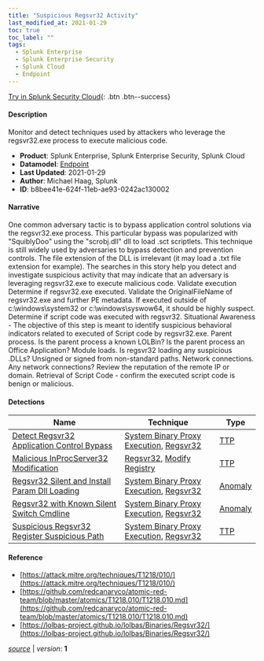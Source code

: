 ```yaml
---
title: "Suspicious Regsvr32 Activity"
last_modified_at: 2021-01-29
toc: true
toc_label: ""
tags:
  - Splunk Enterprise
  - Splunk Enterprise Security
  - Splunk Cloud
  - Endpoint
---
```


[Try in Splunk Security Cloud](https://www.splunk.com/en_us/cyber-security.html){: .btn .btn--success}

#### Description

Monitor and detect techniques used by attackers who leverage the regsvr32.exe process to execute malicious code.

- **Product**: Splunk Enterprise, Splunk Enterprise Security, Splunk Cloud
- **Datamodel**: [Endpoint](https://docs.splunk.com/Documentation/CIM/latest/User/Endpoint)
- **Last Updated**: 2021-01-29
- **Author**: Michael Haag, Splunk
- **ID**: b8bee41e-624f-11eb-ae93-0242ac130002

#### Narrative

One common adversary tactic is to bypass application control solutions via the regsvr32.exe process. This particular bypass was popularized with "SquiblyDoo" using the "scrobj.dll" dll to load .sct scriptlets. This technique is still widely used by adversaries to bypass detection and prevention controls. The file extension of the DLL is irrelevant (it may load a .txt file extension for example). The searches in this story help you detect and investigate suspicious activity that may indicate that an adversary is leveraging regsvr32.exe to execute malicious code. Validate execution Determine if regsvr32.exe executed. Validate the OriginalFileName of regsvr32.exe and further PE metadata. If executed outside of c:\windows\system32 or c:\windows\syswow64, it should be highly suspect. Determine if script code was executed with regsvr32. Situational Awareness - The objective of this step is meant to identify suspicious behavioral indicators related to executed of Script code by regsvr32.exe. Parent process. Is the parent process a known LOLBin? Is the parent process an Office Application? Module loads.  Is regsvr32 loading any suspicious .DLLs? Unsigned or signed from non-standard paths. Network connections. Any network connections? Review the reputation of the remote IP or domain. Retrieval of Script Code - confirm the executed script code is benign or malicious.

#### Detections

| Name        | Technique   | Type         |
| ----------- | ----------- |--------------|
| [Detect Regsvr32 Application Control Bypass](/endpoint/070e9b80-6252-11eb-ae93-0242ac130002/) | [System Binary Proxy Execution](/tags/#system-binary-proxy-execution), [Regsvr32](/tags/#regsvr32) | [TTP](https://github.com/splunk/security_content/wiki/Detection-Analytic-Types) |
| [Malicious InProcServer32 Modification](/endpoint/127c8d08-25ff-11ec-9223-acde48001122/) | [Regsvr32](/tags/#regsvr32), [Modify Registry](/tags/#modify-registry) | [TTP](https://github.com/splunk/security_content/wiki/Detection-Analytic-Types) |
| [Regsvr32 Silent and Install Param Dll Loading](/endpoint/f421c250-24e7-11ec-bc43-acde48001122/) | [System Binary Proxy Execution](/tags/#system-binary-proxy-execution), [Regsvr32](/tags/#regsvr32) | [Anomaly](https://github.com/splunk/security_content/wiki/Detection-Analytic-Types) |
| [Regsvr32 with Known Silent Switch Cmdline](/endpoint/c9ef7dc4-eeaf-11eb-b2b6-acde48001122/) | [System Binary Proxy Execution](/tags/#system-binary-proxy-execution), [Regsvr32](/tags/#regsvr32) | [Anomaly](https://github.com/splunk/security_content/wiki/Detection-Analytic-Types) |
| [Suspicious Regsvr32 Register Suspicious Path](/endpoint/62732736-6250-11eb-ae93-0242ac130002/) | [System Binary Proxy Execution](/tags/#system-binary-proxy-execution), [Regsvr32](/tags/#regsvr32) | [TTP](https://github.com/splunk/security_content/wiki/Detection-Analytic-Types) |

#### Reference

* [https://attack.mitre.org/techniques/T1218/010/](https://attack.mitre.org/techniques/T1218/010/)
* [https://github.com/redcanaryco/atomic-red-team/blob/master/atomics/T1218.010/T1218.010.md](https://github.com/redcanaryco/atomic-red-team/blob/master/atomics/T1218.010/T1218.010.md)
* [https://lolbas-project.github.io/lolbas/Binaries/Regsvr32/](https://lolbas-project.github.io/lolbas/Binaries/Regsvr32/)



[*source*](https://github.com/splunk/security_content/tree/develop/stories/suspicious_regsvr32_activity.yml) \| *version*: **1**
